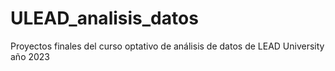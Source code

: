 # ULEAD_analisis_datos
Proyectos finales del curso optativo de análisis de datos de LEAD University año 2023
